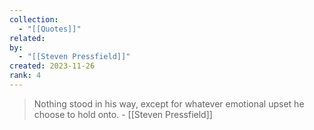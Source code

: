 ```yaml
---
collection:
  - "[[Quotes]]"
related: 
by:
  - "[[Steven Pressfield]]"
created: 2023-11-26
rank: 4
---
```


> Nothing stood in his way, except for whatever emotional upset he choose to hold onto. - [[Steven Pressfield]] 



